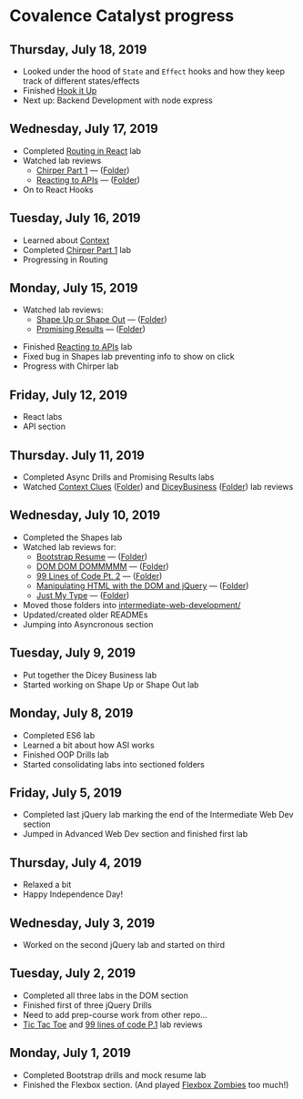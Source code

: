 # Covalence Catalyst progress

Thursday, July 18, 2019
---
* Looked under the hood of `State` and `Effect` hooks and how they keep track of different states/effects
* Finished [Hook it Up](https://github.com/nmay231/Catalyst-Course/tree/master/reactjs/hook-it-up)
* Next up: Backend Development with node express

Wednesday, July 17, 2019
---
* Completed [Routing in React](https://github.com/nmay231/Catalyst-Course/tree/master/reactjs/routing-in-react) lab
* Watched lab reviews
    - [Chirper Part 1](https://www.youtube.com/watch?v=N4wwXCA0ksM) &mdash; ([Folder](https://github.com/nmay231/Catalyst-Course/tree/master/reactjs/chirper-pt1))
    - [Reacting to APIs](https://www.youtube.com/watch?v=erH4GgPqfkM) &mdash; ([Folder](https://github.com/nmay231/Catalyst-Course/tree/master/reactjs/reacting-to-apis))
* On to React Hooks

Tuesday, July 16, 2019
---
* Learned about [Context](https://www.youtube.com/watch?v=dCaLbDMH3dM)
* Completed [Chirper Part 1](https://github.com/nmay231/Catalyst-Course/tree/master/reactjs/chirper-pt1) lab
* Progressing in Routing

Monday, July 15, 2019
---
* Watched lab reviews:
    - [Shape Up or Shape Out](https://www.youtube.com/watch?v=DQcZ6zvhuMg) &mdash; ([Folder](https://github.com/nmay231/Catalyst-Course/tree/master/advanced-web-development/shape-up-or-shape-out))
    - [Promising Results](https://www.youtube.com/watch?v=twmZjHQdHF8) &mdash; ([Folder](https://github.com/nmay231/Catalyst-Course/tree/master/advanced-web-development/promising-results))
<!--    - [Reacting to React](https://www.youtube.com/watch?v=x1vmsImawIg) (Unfortunately, using an old version) -->
* Finished [Reacting to APIs](https://github.com/nmay231/Catalyst-Course/tree/master/reactjs/reacting-to-apis) lab
* Fixed bug in Shapes lab preventing info to show on click
* Progress with Chirper lab

Friday, July 12, 2019
---
* React labs
* API section

Thursday. July 11, 2019
---
* Completed Async Drills and Promising Results labs
* Watched [Context Clues](https://www.youtube.com/watch?v=rmGuJrlJWOo) ([Folder](https://github.com/nmay231/Catalyst-Course/tree/master/advanced-web-development/context-clues)) and [DiceyBusiness](https://www.youtube.com/watch?v=PWMtI6YHS1k) ([Folder](https://github.com/nmay231/Catalyst-Course/tree/master/advanced-web-development/dicey-business)) lab reviews

Wednesday, July 10, 2019
---
* Completed the Shapes lab
* Watched lab reviews for: 
  - [Bootstrap Resume](https://www.youtube.com/watch?v=Vqv1tuk5au4) &mdash; ([Folder](https://github.com/nmay231/Catalyst-Course/tree/master/intermediate-web-development/bootstrap-resume/))
  - [DOM DOM DOMMMMM](https://www.youtube.com/watch?v=TaDdHJLYhTY) &mdash; ([Folder](https://github.com/nmay231/Catalyst-Course/tree/master/intermediate-web-development/dom-dom-dommmmmmm))
  - [99 Lines of Code Pt. 2](https://www.youtube.com/watch?v=I7f-K0SnrSg) &mdash; ([Folder](https://github.com/nmay231/Catalyst-Course/tree/master/intermediate-web-development/ninety-nine-lines-of-code-part-2))
  - [Manipulating HTML with the DOM and jQuery](https://www.youtube.com/watch?v=YKceis--BBA) &mdash; ([Folder](https://github.com/nmay231/Catalyst-Course/tree/master/intermediate-web-development/manipulating-html))
  - [Just My Type](https://www.youtube.com/watch?v=j_9j1FK6tWI) &mdash; ([Folder](https://github.com/nmay231/Catalyst-Course/tree/master/intermediate-web-development/just-my-type))
* Moved those folders into [intermediate-web-development/](https://github.com/nmay231/Catalyst-Course/tree/master/intermediate-web-development/)
* Updated/created older READMEs
* Jumping into Asyncronous section

Tuesday, July 9, 2019
---
* Put together the Dicey Business lab
* Started working on Shape Up or Shape Out lab

Monday, July 8, 2019
---
* Completed ES6 lab
* Learned a bit about how ASI works
* Finished OOP Drills lab
* Started consolidating labs into sectioned folders

Friday, July 5, 2019
---
* Completed last jQuery lab marking the end of the Intermediate Web Dev section
* Jumped in Advanced Web Dev section and finished first lab

Thursday, July 4, 2019
---
* Relaxed a bit
* Happy Independence Day!

Wednesday, July 3, 2019
---
* Worked on the second jQuery lab and started on third

Tuesday, July 2, 2019
---
* Completed all three labs in the DOM section
* Finished first of three jQuery Drills
* Need to add prep-course work from other repo...
* [Tic Tac Toe](https://youtu.be/qUolFOAlWiU) and [99 lines of code P.1](https://youtu.be/BC1OqWlxScw) lab reviews

Monday, July 1, 2019
---
* Completed Bootstrap drills and mock resume lab
* Finished the Flexbox section. (And played [Flexbox Zombies](https://mastery.games/p/flexbox-zombies) too much!)
